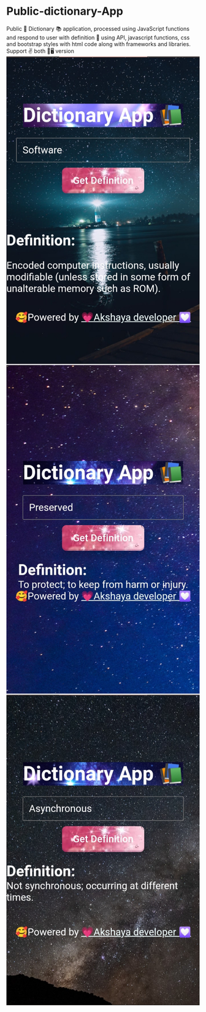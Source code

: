 # Public-dictionary-App
Public 📢 Dictionary 📚 application, processed using JavaScript functions and respond to user with definition 📖 using API, javascript functions, css and bootstrap styles with html code along with frameworks and libraries. Support ✌️ both 📲🖥️ version 
<img src="https://github.com/Akshayadeveloper/Public-dictionary-App/blob/main/IMG_20231224_182308.jpg">
<img src="https://github.com/Akshayadeveloper/Public-dictionary-App/blob/main/IMG_20231224_182317.jpg">
<img src="https://github.com/Akshayadeveloper/Public-dictionary-App/blob/main/IMG_20231224_182326.jpg">
